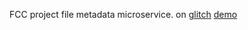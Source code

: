 FCC project file metadata microservice. on [glitch](https://glitch.com/edit/#!/fcc-file-metadata2?path=server.js:1:0) [demo](https://fcc-file-metadata2.glitch.me/)
